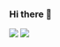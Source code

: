 ### Hi there 👋

![](https://github-readme-stats.vercel.app/api?username=LeiRoF&layout=compact&theme=react)
![](https://github-readme-stats.vercel.app/api/top-langs/?username=LeiRoF&layout=compact&theme=react&hide=TeX)
